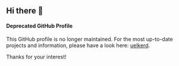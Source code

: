 ## Hi there 👋

#### Deprecated GitHub Profile

This GitHub profile is no longer maintained. 
For the most up-to-date projects and information, please have a look here: [uelkerd](https://github.com/uelkerd).

Thanks for your interest!

<!--
**deniz-uelker/deniz-uelker** is a ✨ _special_ ✨ repository because its `README.md` (this file) appears on your GitHub profile.

Here are some ideas to get you started:

- 🔭 I’m currently working on ...
- 🌱 I’m currently learning ...
- 👯 I’m looking to collaborate on ...
- 🤔 I’m looking for help with ...
- 💬 Ask me about ...
- 📫 How to reach me: ...
- 😄 Pronouns: ...
- ⚡ Fun fact: ...
-->
